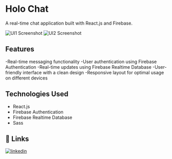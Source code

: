 # Holo Chat

A real-time chat application built with React.js and Firebase.

![UI1 Screenshot](src/images/ui1.jpg)
![UI2 Screenshot](src/images/ui2.jpg)

## Features 

-Real-time messaging functionality
-User authentication using Firebase Authentication
-Real-time updates using Firebase Realtime Database
-User-friendly interface with a clean design
-Responsive layout for optimal usage on different devices

## Technologies Used

- React.js
- Firebase Authentication
- Firebase Realtime Database
- Sass

## 🔗 Links
[![linkedin](https://img.shields.io/badge/linkedin-0A66C2?style=for-the-badge&logo=linkedin&logoColor=white)](https://www.linkedin.com/in/aj-nithya-b68103232/)
